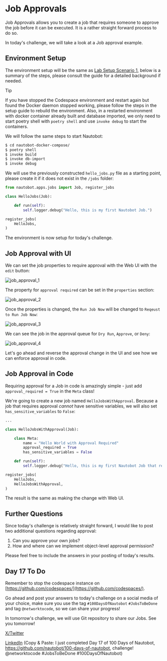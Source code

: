 # Job Approvals

Job Approvals allows you to create a job that requires someone to approve the job before it can be executed. It is a rather straight forward process to do so. 

In today's challenge, we will take a look at a Job approval example. 

## Environment Setup

The environment setup will be the same as [Lab Setup Scenario 1](../Lab_Setup/scenario_1_setup/README.md), below is a summary of the steps, please consult the guide for a detailed background if needed. 

> [!TIP]
> If you have stopped the Codespace environment and restart again but found the Docker daemon stopped working, please follow the steps in the setup guide to rebuild the environment. 
> Also, in a restarted environment with docker container already built and database imported, we only need to start poetry shell with `poetry shell` and use `invoke debug` to start the containers. 

We will follow the same steps to start Nautobot: 

```sh
$ cd nautobot-docker-compose/
$ poetry shell
$ invoke build
$ invoke db-import
$ invoke debug
```

We will use the previously constructed `hello_jobs.py` file as a starting point, please create it if it does not exist in the `/jobs` folder: 

```python
from nautobot.apps.jobs import Job, register_jobs

class HelloJobs(Job):

    def run(self):
        self.logger.debug("Hello, this is my first Nautobot Job.")

register_jobs(
    HelloJobs,
)
```

The environment is now setup for today's challenge.  

## Job Approval with UI

We can set the job properties to require approval with the Web UI with the `edit` button: 

![job_approval_1](images/job_approval_1.png)

The property for `approval required` can be set in the `properties` section: 

![job_approval_2](images/job_approval_2.png)

Once the properties is changed, the `Run Job Now` will be changed to `Reqeust to Run Job Now`: 

![job_approval_3](images/job_approval_3.png)

We can see the job in the approval queue for `Dry Run`, `Approve`, or `Deny`: 

![job_approval_4](images/job_approval_4.png)

Let's go ahead and reverse the approval change in the UI and see how we can enforce approval in code. 

## Job Approval in Code

Requiring approval for a Job in code is amazingly simple - just add `approval_required = True` in the `Meta` class!

We're going to create a new job named `HelloJobsWithApproval`.  Because a job that requires approval *cannot* have 
sensitive variables, we will also set `has_sensitive_variables` to `False`:

```python
...

class HelloJobsWithApproval(Job):

    class Meta: 
        name = "Hello World with Approval Required"
        approval_required = True
        has_sensitive_variables = False

    def run(self):
        self.logger.debug("Hello, this is my first Nautobot Job that requires approval.")

register_jobs(
    HelloJobs,
    HelloJobsWithApproval,
)
```

The result is the same as making the change with Web UI. 

## Further Questions

Since today's challenge is relatively straight forward, I would like to post two additional questions regarding approval: 

1. Can you approve your own jobs? 
2. How and where can we implement object-level approval permission? 

Please feel free to include the answers in your posting of today's results. 

## Day 17 To Do

Remember to stop the codespace instance on [https://github.com/codespaces/](https://github.com/codespaces/). 

Go ahead and post your answers to today's challenge on a social media of your choice, make sure you use the tag `#100DaysOfNautobot` `#JobsToBeDone` and tag `@networktocode`, so we can share your progress! 

In tomorrow's challenge, we will use Git repository to share our Jobs. See you tomorrow! 

[X/Twitter](<https://twitter.com/intent/tweet?url=https://github.com/nautobot/100-days-of-nautobot&text=I+jst+completed+Day+17+of+the+100+days+of+nautobot+!&hashtags=100DaysOfNautobot,JobsToBeDone>)

[LinkedIn](https://www.linkedin.com/) (Copy & Paste: I just completed Day 17 of 100 Days of Nautobot, https://github.com/nautobot/100-days-of-nautobot, challenge! @networktocode #JobsToBeDone #100DaysOfNautobot)
